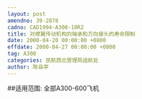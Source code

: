 ```yaml
---
layout: post
amendno: 39-2878
cadno: CAD1994-A300-10R2
title: 对襟翼传动机构的轴承和万向接头的寿命限制
date: 2000-04-20 00:00:00 +0800
effdate: 2000-04-27 00:00:00 +0800
tag: A300
categories: 民航西北管理局适航处
author: 陈岳亭
---
```


##适用范围:
全部A300-600飞机


